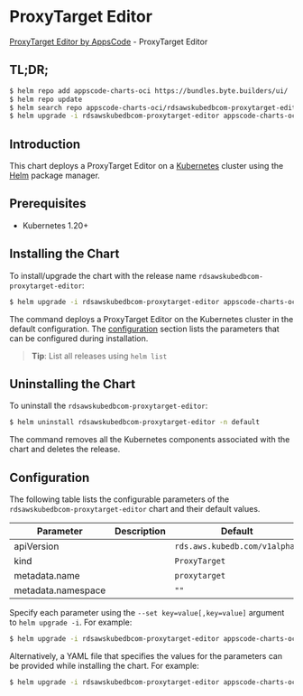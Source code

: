 # ProxyTarget Editor

[ProxyTarget Editor by AppsCode](https://appscode.com) - ProxyTarget Editor

## TL;DR;

```bash
$ helm repo add appscode-charts-oci https://bundles.byte.builders/ui/
$ helm repo update
$ helm search repo appscode-charts-oci/rdsawskubedbcom-proxytarget-editor --version=v0.9.0
$ helm upgrade -i rdsawskubedbcom-proxytarget-editor appscode-charts-oci/rdsawskubedbcom-proxytarget-editor -n default --create-namespace --version=v0.9.0
```

## Introduction

This chart deploys a ProxyTarget Editor on a [Kubernetes](http://kubernetes.io) cluster using the [Helm](https://helm.sh) package manager.

## Prerequisites

- Kubernetes 1.20+

## Installing the Chart

To install/upgrade the chart with the release name `rdsawskubedbcom-proxytarget-editor`:

```bash
$ helm upgrade -i rdsawskubedbcom-proxytarget-editor appscode-charts-oci/rdsawskubedbcom-proxytarget-editor -n default --create-namespace --version=v0.9.0
```

The command deploys a ProxyTarget Editor on the Kubernetes cluster in the default configuration. The [configuration](#configuration) section lists the parameters that can be configured during installation.

> **Tip**: List all releases using `helm list`

## Uninstalling the Chart

To uninstall the `rdsawskubedbcom-proxytarget-editor`:

```bash
$ helm uninstall rdsawskubedbcom-proxytarget-editor -n default
```

The command removes all the Kubernetes components associated with the chart and deletes the release.

## Configuration

The following table lists the configurable parameters of the `rdsawskubedbcom-proxytarget-editor` chart and their default values.

|     Parameter      | Description |                 Default                  |
|--------------------|-------------|------------------------------------------|
| apiVersion         |             | <code>rds.aws.kubedb.com/v1alpha1</code> |
| kind               |             | <code>ProxyTarget</code>                 |
| metadata.name      |             | <code>proxytarget</code>                 |
| metadata.namespace |             | <code>""</code>                          |


Specify each parameter using the `--set key=value[,key=value]` argument to `helm upgrade -i`. For example:

```bash
$ helm upgrade -i rdsawskubedbcom-proxytarget-editor appscode-charts-oci/rdsawskubedbcom-proxytarget-editor -n default --create-namespace --version=v0.9.0 --set apiVersion=rds.aws.kubedb.com/v1alpha1
```

Alternatively, a YAML file that specifies the values for the parameters can be provided while
installing the chart. For example:

```bash
$ helm upgrade -i rdsawskubedbcom-proxytarget-editor appscode-charts-oci/rdsawskubedbcom-proxytarget-editor -n default --create-namespace --version=v0.9.0 --values values.yaml
```

